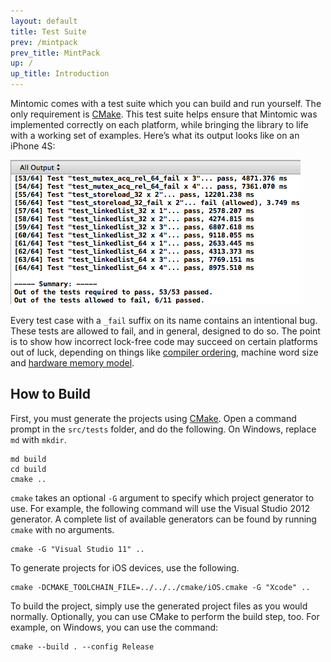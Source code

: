 ```yaml
---
layout: default
title: Test Suite
prev: /mintpack
prev_title: MintPack
up: /
up_title: Introduction
---
```


Mintomic comes with a test suite which you can build and run yourself. The only requirement is [CMake](http://www.cmake.org/). This test suite helps ensure that Mintomic was implemented correctly on each platform, while bringing the library to life with a working set of examples. Here’s what its output looks like on an iPhone 4S:

![](testsuite_iphone4s.png)

Every test case with a `_fail` suffix on its name contains an intentional bug. These tests are allowed to fail, and in general, designed to do so. The point is to show how incorrect lock-free code may succeed on certain platforms out of luck, depending on things like <a href="http://preshing.com/20120625/memory-ordering-at-compile-time">compiler ordering</a>, machine word size and <a href="http://preshing.com/20120930/weak-vs-strong-memory-models">hardware memory model</a>.

## How to Build

First, you must generate the projects using [CMake](http://www.cmake.org/). Open a command prompt in the `src/tests` folder, and do the following. On Windows, replace `md` with `mkdir`.

    md build
    cd build
    cmake .. 

`cmake` takes an optional `-G` argument to specify which project generator to use. For example, the following command will use the Visual Studio 2012 generator. A complete list of available generators can be found by running `cmake` with no arguments.

    cmake -G "Visual Studio 11" ..

To generate projects for iOS devices, use the following.

    cmake -DCMAKE_TOOLCHAIN_FILE=../../../cmake/iOS.cmake -G "Xcode" ..

To build the project, simply use the generated project files as you would normally. Optionally, you can use CMake to perform the build step, too. For example, on Windows, you can use the command:

    cmake --build . --config Release

